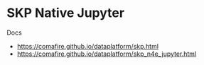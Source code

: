 # SKP Native Jupyter 

Docs
* https://comafire.github.io/dataplatform/skp.html
* https://comafire.github.io/dataplatform/skp_n4e_jupyter.html
